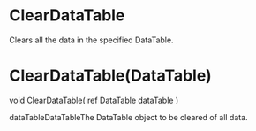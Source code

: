 ﻿# ClearDataTable

Clears all the data in the specified DataTable.

# 



# ClearDataTable(DataTable)

void ClearDataTable(
	ref DataTable dataTable
)

dataTableDataTableThe DataTable object to be cleared of all data.

